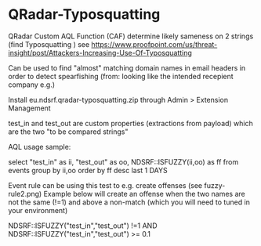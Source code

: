 # QRadar-Typosquatting
QRadar Custom AQL Function (CAF) determine likely sameness on 2 strings (find Typosquatting ) see https://www.proofpoint.com/us/threat-insight/post/Attackers-Increasing-Use-Of-Typosquatting

Can be used to find "almost" matching domain names in email headers in order to detect spearfishing (from: looking like the intended recepient company e.g.)


Install eu.ndsrf.qradar-typosquatting.zip through Admin > Extension Management


test_in and test_out are custom properties (extractions from payload) which are the two "to be compared strings"

AQL usage sample: 

select "test_in" as ii, "test_out" as oo, NDSRF::ISFUZZY(ii,oo) as ff from events group by ii,oo order by ff desc last 1 DAYS 

Event rule can be using this test to e.g. create offenses (see fuzzy-rule2.png)
Example below will create an offense when the two names are not the same (!=1) and above a non-match (which you will need to tuned in your environment)


NDSRF::ISFUZZY("test_in","test_out") !=1 AND  NDSRF::ISFUZZY("test_in","test_out") >= 0.1



